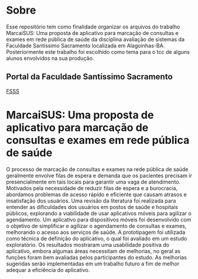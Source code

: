 # Sobre
  Esse repositório tem como finalidade organizar os arquivos do trabalho MarcaiSUS: Uma proposta de aplicativo para marcação de consultas e exames em rede pública de saúde da disciplina avaliação de sistemas da Faculdade Santíssimo Sacramento localizada em Alagoinhas-BA. Posteriormente este trabalho foi escolhido como tema para o tcc de alguns alunos envolvidos na sua produção.

## Portal da Faculdade Santíssimo Sacramento
[FSSS](https://www.fsssacramento.br/index.php)
# MarcaiSUS: Uma proposta de aplicativo para marcação de consultas e exames em rede pública de saúde 
  O processo de marcação de consultas e exames na rede pública de saúde geralmente envolve filas de espera e demanda que os pacientes precisam ir presencialmente em tais locais para garantir  uma vaga de atendimento. Motivados pela necessidade de reduzir filas de espera e a burocracia, abordamos problemas de acesso rápido e eficiente que causam atrasos e insatisfação dos usuários. Uma revisão da literatura foi realizada para entender as dificuldades dos usuários em postos de saúde e hospitais públicos, explorando a viabilidade de usar aplicativos móveis para agilizar o agendamento. Um  aplicativo para dispositivos móveis foi desenvolvido com o objetivo de  simplificar e agilizar o agendamento de consultas e exames, melhorando o acesso aos serviços de saúde. A prototipagem foi utilizada como técnica de definição do aplicativo, o qual foi avaliado em um estudo exploratório. Os resultados mostraram uma usabilidade positiva do aplicativo, embora algumas áreas necessitam de melhorias, no geral as funções foram bem avaliadas pelos participantes do estudo. As melhorias sugeridas  serão implementadas em um trabalho futuro a fim de melhor adequar a eficiência do aplicativo.
